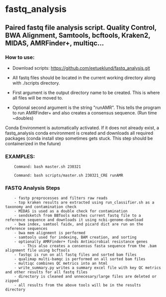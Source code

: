 # fastq_analysis
## Paired fastq file analysis script. Quality Control, BWA Alignment, Samtools, bcftools, Kraken2, MIDAS, AMRFinder+, multiqc...

### How to use: 
- Download scripts: https://github.com/eetueklund/fastq_analysis.git

- All fastq files should be located in the current working directory along with ./scripts directory. 

- First argument is the output directory name to be created. This is where all files will be moved to.

- Optional second argument is the string "runAMR". This tells the program to run AMRFinder+ and also creates a consensus sequence. (Run time ~doubles)

Conda Environment is automatically activated. If it does not already exist, a fastq_analysis conda environment is created and downloads all required packages 
                                                                        (conda install step sometimes gets stuck. This step should be containerized in the future)

### EXAMPLES:
   
        Command: bash master.sh 230321
        
        Command: bash scripts/master.sh 230321_CRE runAMR

###  FASTQ Analysis Steps

        - fastp preprocesses and filters raw reads
        - top kraken results are extracted using run_classifier.sh as a taxonomy and contamination check
        - MIDAS is used as a double check for contamination
        - sendsketch from BBTools matches current fastq file to a reference sequence and downloads it using ncbi-genome-download
        - bwa index, samtool faidx, and picard dict are run on the reference sequences
        - bwa mem alignment is performed
        - samtools used for indexing, BAM creation, and sorting
        - optionally AMRFinder+ finds Antimicrobial resistance genes
            - This also creates a consensus fasta sequence from the .bam alignment file using bcftools
        - fastqc is run on all fastq files and sorted bam files
        - qualimap multi-bamqc is performed on all sorted bam files
        - multiqc combines QC metrics into an html
        - write_summary.py writes a summary excel file with key QC metrics and other results for all fastq files
        - directory is cleaned and unnecesary/large files are deleted or zipped
        - all results from the above tools will be in the results directory
